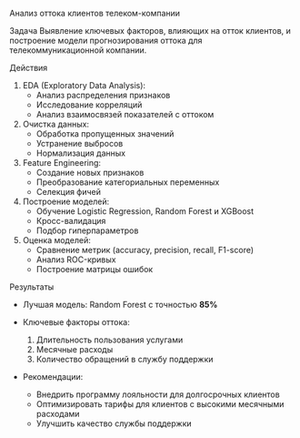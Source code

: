 Анализ оттока клиентов телеком-компании

Задача
Выявление ключевых факторов, влияющих на отток клиентов, и построение модели прогнозирования оттока для телекоммуникационной компании.

Действия
1. EDA (Exploratory Data Analysis):
   - Анализ распределения признаков
   - Исследование корреляций
   - Анализ взаимосвязей показателей с оттоком
2. Очистка данных:
   - Обработка пропущенных значений
   - Устранение выбросов
   - Нормализация данных
3. Feature Engineering:
   - Создание новых признаков
   - Преобразование категориальных переменных
   - Селекция фичей
4. Построение моделей:
   - Обучение Logistic Regression, Random Forest и XGBoost
   - Кросс-валидация
   - Подбор гиперпараметров
5. Оценка моделей:
   - Сравнение метрик (accuracy, precision, recall, F1-score)
   - Анализ ROC-кривых
   - Построение матрицы ошибок

Результаты
- Лучшая модель: Random Forest с точностью **85%**
- Ключевые факторы оттока:
  1. Длительность пользования услугами
  2. Месячные расходы
  3. Количество обращений в службу поддержки

- Рекомендации:
  - Внедрить программу лояльности для долгосрочных клиентов
  - Оптимизировать тарифы для клиентов с высокими месячными расходами
  - Улучшить качество службы поддержки
